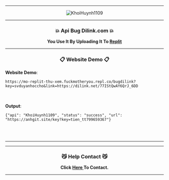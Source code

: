 -----

<p align="center">
<img class="Blob" src="https://img5.thuthuatphanmem.vn/uploads/2021/11/07/anh-anime-xinh-dang-yeu_075601052.jpg" alt="KhoiHuynh1109">
</p>

-----

### <p align="center">💥 Api Bug Dilink.com 💥</p>
<p align="center">
<strong>
You Use It By Uploading It To <a href="https://replit.com">Replit</a>
</strong>
</p>

-----
### <p align="center">📋 Website Demo 📋</p>
**Website Demo**:<br>
```
https://mo-replit-thu-xem.fuckmotheryou.repl.co/bugdilink?key=svduyanhoccho&link=https://dilink.net/77IStQwAY6QrJ_6DD
```
<br></br>
**Output**:<br>
```
{"api": "KhoiHuynh1109", "status": "success", "url": "https://anhgit.site/key?key=tien_tt799659367"}
```
<br></br>

-----

-----

### <p align="center">😼 Help Contact 😼</p>
<p align="center">
<strong>
Click <a href="https://www.facebook.com/valerie.alvares">Here </a>To Contact.
</strong>
</p>

-----

